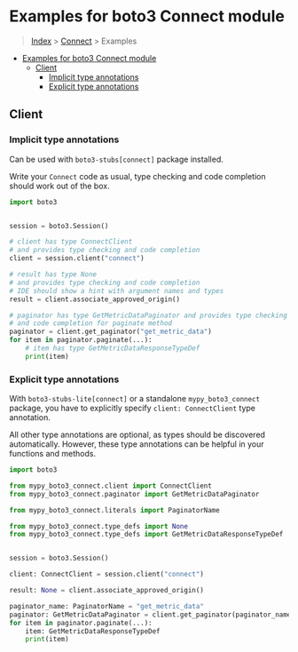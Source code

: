 <a id="examples-for-boto3-connect-module"></a>

# Examples for boto3 Connect module

> [Index](../README.md) > [Connect](./README.md) > Examples

- [Examples for boto3 Connect module](#examples-for-boto3-connect-module)
  - [Client](#client)
    - [Implicit type annotations](#implicit-type-annotations)
    - [Explicit type annotations](#explicit-type-annotations)

<a id="client"></a>

## Client

<a id="implicit-type-annotations"></a>

### Implicit type annotations

Can be used with `boto3-stubs[connect]` package installed.

Write your `Connect` code as usual, type checking and code completion should
work out of the box.

```python
import boto3


session = boto3.Session()

# client has type ConnectClient
# and provides type checking and code completion
client = session.client("connect")

# result has type None
# and provides type checking and code completion
# IDE should show a hint with argument names and types
result = client.associate_approved_origin()

# paginator has type GetMetricDataPaginator and provides type checking
# and code completion for paginate method
paginator = client.get_paginator("get_metric_data")
for item in paginator.paginate(...):
    # item has type GetMetricDataResponseTypeDef
    print(item)
```

<a id="explicit-type-annotations"></a>

### Explicit type annotations

With `boto3-stubs-lite[connect]` or a standalone `mypy_boto3_connect` package,
you have to explicitly specify `client: ConnectClient` type annotation.

All other type annotations are optional, as types should be discovered
automatically. However, these type annotations can be helpful in your functions
and methods.

```python
import boto3

from mypy_boto3_connect.client import ConnectClient
from mypy_boto3_connect.paginator import GetMetricDataPaginator

from mypy_boto3_connect.literals import PaginatorName

from mypy_boto3_connect.type_defs import None
from mypy_boto3_connect.type_defs import GetMetricDataResponseTypeDef


session = boto3.Session()

client: ConnectClient = session.client("connect")

result: None = client.associate_approved_origin()

paginator_name: PaginatorName = "get_metric_data"
paginator: GetMetricDataPaginator = client.get_paginator(paginator_name)
for item in paginator.paginate(...):
    item: GetMetricDataResponseTypeDef
    print(item)
```
